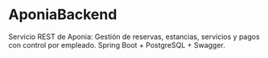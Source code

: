 # AponiaBackend
Servicio REST de Aponia: Gestión de  reservas, estancias, servicios y pagos con control por empleado. Spring Boot + PostgreSQL + Swagger.

